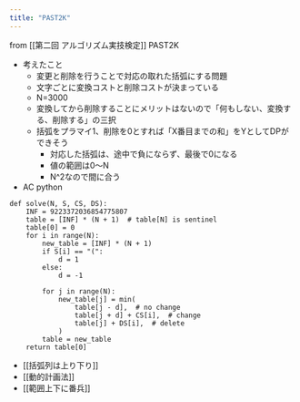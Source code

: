 ```yaml
---
title: "PAST2K"
---
```


from [[第二回 アルゴリズム実技検定]]
PAST2K
- 考えたこと
    - 変更と削除を行うことで対応の取れた括弧にする問題
    - 文字ごとに変換コストと削除コストが決まっている
    - N=3000
    - 変換してから削除することにメリットはないので「何もしない、変換する、削除する」の三択
    - 括弧をプラマイ1、削除を0とすれば「X番目までの和」をYとしてDPができそう
        - 対応した括弧は、途中で負にならず、最後で0になる
        - 値の範囲は0〜N
        - N^2なので間に合う
- AC
python

```
def solve(N, S, CS, DS):
    INF = 9223372036854775807
    table = [INF] * (N + 1)  # table[N] is sentinel
    table[0] = 0
    for i in range(N):
        new_table = [INF] * (N + 1)
        if S[i] == "(":
            d = 1
        else:
            d = -1

        for j in range(N):
            new_table[j] = min(
                table[j - d],  # no change
                table[j + d] + CS[i],  # change
                table[j] + DS[i],  # delete
            )
        table = new_table
    return table[0]
```


- [[括弧列は上り下り]]
- [[動的計画法]]
- [[範囲上下に番兵]]
